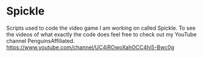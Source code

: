 # Spickle
Scripts used to code the video game I am working on called Spickle.
To see the videos of what exactly the code does feel free to check out my YouTube channel PenguinsAffiliated.
https://www.youtube.com/channel/UC4iROwoXahOCC4hi5-Bwc0g
